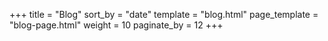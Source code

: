 +++
title = "Blog"
sort_by = "date"
template = "blog.html"
page_template = "blog-page.html"
weight = 10
paginate_by = 12
+++
